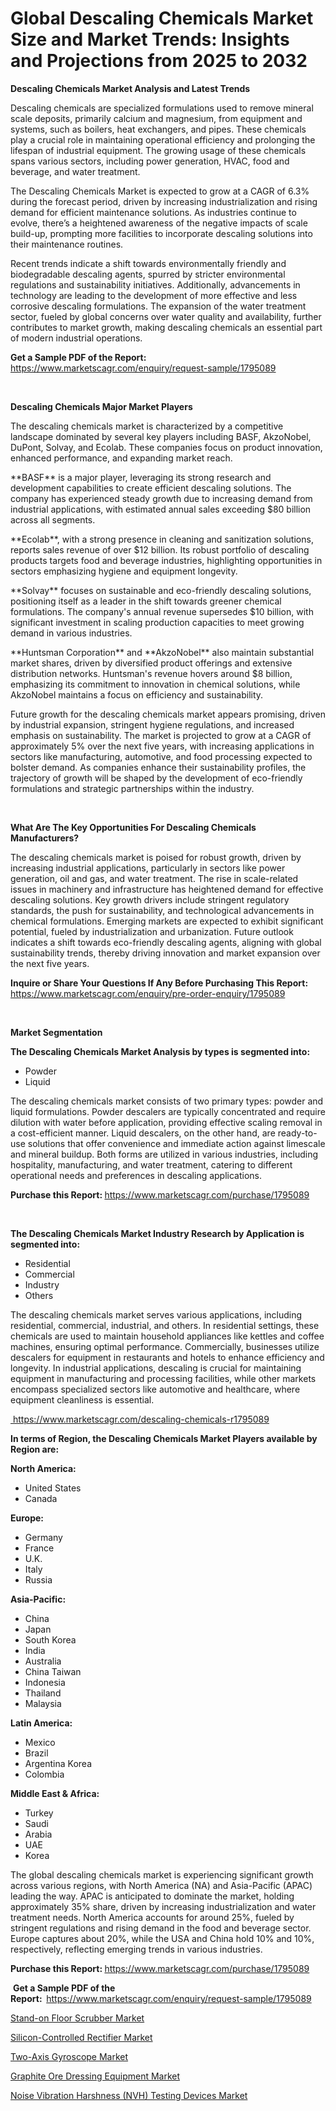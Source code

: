 <p><h1>Global Descaling Chemicals Market Size and Market Trends: Insights and Projections from 2025 to 2032</h1></p><p><strong>Descaling Chemicals Market Analysis and Latest Trends</strong></p>
<p><p>Descaling chemicals are specialized formulations used to remove mineral scale deposits, primarily calcium and magnesium, from equipment and systems, such as boilers, heat exchangers, and pipes. These chemicals play a crucial role in maintaining operational efficiency and prolonging the lifespan of industrial equipment. The growing usage of these chemicals spans various sectors, including power generation, HVAC, food and beverage, and water treatment.</p><p>The Descaling Chemicals Market is expected to grow at a CAGR of 6.3% during the forecast period, driven by increasing industrialization and rising demand for efficient maintenance solutions. As industries continue to evolve, there’s a heightened awareness of the negative impacts of scale build-up, prompting more facilities to incorporate descaling solutions into their maintenance routines.</p><p>Recent trends indicate a shift towards environmentally friendly and biodegradable descaling agents, spurred by stricter environmental regulations and sustainability initiatives. Additionally, advancements in technology are leading to the development of more effective and less corrosive descaling formulations. The expansion of the water treatment sector, fueled by global concerns over water quality and availability, further contributes to market growth, making descaling chemicals an essential part of modern industrial operations.</p></p>
<p><strong>Get a Sample PDF of the Report:&nbsp;</strong> <a href="https://www.marketscagr.com/enquiry/request-sample/1795089?utm_campaign=3495&utm_medium=2&utm_source=Github&utm_content=ia&utm_term=01042025&utm_id=descaling-chemicals">https://www.marketscagr.com/enquiry/request-sample/1795089</a></p>
<p>&nbsp;</p>
<p><strong>Descaling Chemicals Major Market Players</strong></p>
<p><p>The descaling chemicals market is characterized by a competitive landscape dominated by several key players including BASF, AkzoNobel, DuPont, Solvay, and Ecolab. These companies focus on product innovation, enhanced performance, and expanding market reach.</p><p>**BASF** is a major player, leveraging its strong research and development capabilities to create efficient descaling solutions. The company has experienced steady growth due to increasing demand from industrial applications, with estimated annual sales exceeding $80 billion across all segments. </p><p>**Ecolab**, with a strong presence in cleaning and sanitization solutions, reports sales revenue of over $12 billion. Its robust portfolio of descaling products targets food and beverage industries, highlighting opportunities in sectors emphasizing hygiene and equipment longevity.</p><p>**Solvay** focuses on sustainable and eco-friendly descaling solutions, positioning itself as a leader in the shift towards greener chemical formulations. The company's annual revenue supersedes $10 billion, with significant investment in scaling production capacities to meet growing demand in various industries.</p><p>**Huntsman Corporation** and **AkzoNobel** also maintain substantial market shares, driven by diversified product offerings and extensive distribution networks. Huntsman's revenue hovers around $8 billion, emphasizing its commitment to innovation in chemical solutions, while AkzoNobel maintains a focus on efficiency and sustainability.</p><p>Future growth for the descaling chemicals market appears promising, driven by industrial expansion, stringent hygiene regulations, and increased emphasis on sustainability. The market is projected to grow at a CAGR of approximately 5% over the next five years, with increasing applications in sectors like manufacturing, automotive, and food processing expected to bolster demand. As companies enhance their sustainability profiles, the trajectory of growth will be shaped by the development of eco-friendly formulations and strategic partnerships within the industry.</p></p>
<p>&nbsp;</p>
<p><strong>What Are The Key Opportunities For Descaling Chemicals Manufacturers?</strong></p>
<p><p>The descaling chemicals market is poised for robust growth, driven by increasing industrial applications, particularly in sectors like power generation, oil and gas, and water treatment. The rise in scale-related issues in machinery and infrastructure has heightened demand for effective descaling solutions. Key growth drivers include stringent regulatory standards, the push for sustainability, and technological advancements in chemical formulations. Emerging markets are expected to exhibit significant potential, fueled by industrialization and urbanization. Future outlook indicates a shift towards eco-friendly descaling agents, aligning with global sustainability trends, thereby driving innovation and market expansion over the next five years.</p></p>
<p><strong>Inquire or Share Your Questions If Any Before Purchasing This Report:</strong> <a href="https://www.marketscagr.com/enquiry/pre-order-enquiry/1795089?utm_campaign=3495&utm_medium=2&utm_source=Github&utm_content=ia&utm_term=01042025&utm_id=descaling-chemicals">https://www.marketscagr.com/enquiry/pre-order-enquiry/1795089</a></p>
<p>&nbsp;</p>
<p><strong>Market Segmentation</strong></p>
<p><strong>The Descaling Chemicals Market Analysis by types is segmented into:</strong></p>
<p><ul><li>Powder</li><li>Liquid</li></ul></p>
<p><p>The descaling chemicals market consists of two primary types: powder and liquid formulations. Powder descalers are typically concentrated and require dilution with water before application, providing effective scaling removal in a cost-efficient manner. Liquid descalers, on the other hand, are ready-to-use solutions that offer convenience and immediate action against limescale and mineral buildup. Both forms are utilized in various industries, including hospitality, manufacturing, and water treatment, catering to different operational needs and preferences in descaling applications.</p></p>
<p><strong>Purchase this Report:&nbsp;</strong><a href="https://www.marketscagr.com/purchase/1795089?utm_campaign=3495&utm_medium=2&utm_source=Github&utm_content=ia&utm_term=01042025&utm_id=descaling-chemicals">https://www.marketscagr.com/purchase/1795089</a></p>
<p>&nbsp;</p>
<p><strong>The Descaling Chemicals Market Industry Research by Application is segmented into:</strong></p>
<p><ul><li>Residential</li><li>Commercial</li><li>Industry</li><li>Others</li></ul></p>
<p><p>The descaling chemicals market serves various applications, including residential, commercial, industrial, and others. In residential settings, these chemicals are used to maintain household appliances like kettles and coffee machines, ensuring optimal performance. Commercially, businesses utilize descalers for equipment in restaurants and hotels to enhance efficiency and longevity. In industrial applications, descaling is crucial for maintaining equipment in manufacturing and processing facilities, while other markets encompass specialized sectors like automotive and healthcare, where equipment cleanliness is essential.</p></p>
<p><a href="https://www.marketscagr.com/descaling-chemicals-r1795089?utm_campaign=3495&utm_medium=2&utm_source=Github&utm_content=ia&utm_term=01042025&utm_id=descaling-chemicals">&nbsp;https://www.marketscagr.com/descaling-chemicals-r1795089</a></p>
<p><strong>In terms of Region, the Descaling Chemicals Market Players available by Region are:</strong></p>
<p>
    <p> <strong> North America: </strong>
        <ul>
            <li>United States</li>
            <li>Canada</li>
        </ul>
        </p> 
    <p> <strong> Europe: </strong>
        <ul>
            <li>Germany</li>
            <li>France</li>
            <li>U.K.</li>
            <li>Italy</li>
            <li>Russia</li>
        </ul>
        </p> 
    <p> <strong> Asia-Pacific: </strong>
        <ul>
            <li>China</li>
            <li>Japan</li>
            <li>South Korea</li>
            <li>India</li>
            <li>Australia</li>
            <li>China Taiwan</li>
            <li>Indonesia</li>
            <li>Thailand</li>
            <li>Malaysia</li>
        </ul>
        </p> 
    <p> <strong> Latin America: </strong>
        <ul>
            <li>Mexico</li>
            <li>Brazil</li>
            <li>Argentina Korea</li>
            <li>Colombia</li>
        </ul>
        </p> 
    <p> <strong> Middle East & Africa: </strong>
        <ul>
            <li>Turkey</li>
            <li>Saudi</li>
            <li>Arabia</li>
            <li>UAE</li>
            <li>Korea</li>
        </ul>
    </p>
    </p>
<p><p>The global descaling chemicals market is experiencing significant growth across various regions, with North America (NA) and Asia-Pacific (APAC) leading the way. APAC is anticipated to dominate the market, holding approximately 35% share, driven by increasing industrialization and water treatment needs. North America accounts for around 25%, fueled by stringent regulations and rising demand in the food and beverage sector. Europe captures about 20%, while the USA and China hold 10% and 10%, respectively, reflecting emerging trends in various industries.</p></p>
<p><strong>Purchase this Report: </strong><a href="https://www.marketscagr.com/purchase/1795089?utm_campaign=3495&utm_medium=2&utm_source=Github&utm_content=ia&utm_term=01042025&utm_id=descaling-chemicals">https://www.marketscagr.com/purchase/1795089</a></p>
<p>&nbsp;<strong>Get a Sample PDF of the Report:&nbsp;&nbsp;</strong><a href="https://www.marketscagr.com/enquiry/request-sample/1795089?utm_campaign=3495&utm_medium=2&utm_source=Github&utm_content=ia&utm_term=01042025&utm_id=descaling-chemicals">https://www.marketscagr.com/enquiry/request-sample/1795089</a></p>
<p><strong></strong></p>
<p><p><a href="https://www.linkedin.com/pulse/sales-channel-penetration-analysis-stand-on-floor-scrubber-hdumc?utm_campaign=3495&utm_medium=2&utm_source=Github&utm_content=ia&utm_term=01042025&utm_id=descaling-chemicals">Stand-on Floor Scrubber Market</a></p><p><a href="https://www.linkedin.com/pulse/silicon-controlled-rectifier-market-research-report-2025-k015c?utm_campaign=3495&utm_medium=2&utm_source=Github&utm_content=ia&utm_term=01042025&utm_id=descaling-chemicals">Silicon-Controlled Rectifier Market</a></p><p><a href="https://www.linkedin.com/pulse/future-two-axis-gyroscope-market-industry-overview-dqrdc?utm_campaign=3495&utm_medium=2&utm_source=Github&utm_content=ia&utm_term=01042025&utm_id=descaling-chemicals">Two-Axis Gyroscope Market</a></p><p><a href="https://www.linkedin.com/pulse/emerging-trends-graphite-ore-dressing-equipment-market-vsikc?utm_campaign=3495&utm_medium=2&utm_source=Github&utm_content=ia&utm_term=01042025&utm_id=descaling-chemicals">Graphite Ore Dressing Equipment Market</a></p><p><a href="https://www.linkedin.com/pulse/noise-vibration-harshness-nvh-testing-devices-momentum-bqojc?utm_campaign=3495&utm_medium=2&utm_source=Github&utm_content=ia&utm_term=01042025&utm_id=descaling-chemicals">Noise Vibration Harshness (NVH) Testing Devices Market</a></p></p>